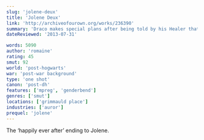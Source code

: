 ```yaml
---
slug: 'jolene-deux'
title: 'Jolene Deux'
link: 'http://archiveofourown.org/works/236390'
summary: 'Draco makes special plans after being told by his Healer that he’s fully recovered from being pregnant and having given birth to his and Harry’s daughter, Violet. The story begins immediately after where Jolene ended.'
dateReviewed: '2013-07-31'

words: 5090
author: 'romaine'
rating: 45
smut: 92
world: 'post-hogwarts'
war: 'post-war background'
type: 'one shot'
canon: 'post-dh'
features: ['mpreg', 'genderbend']
genres: ['smut']
locations: ['grimmauld place']
industries: ['auror']
prequel: 'jolene'
---
```


The ‘happily ever after’ ending to Jolene.
